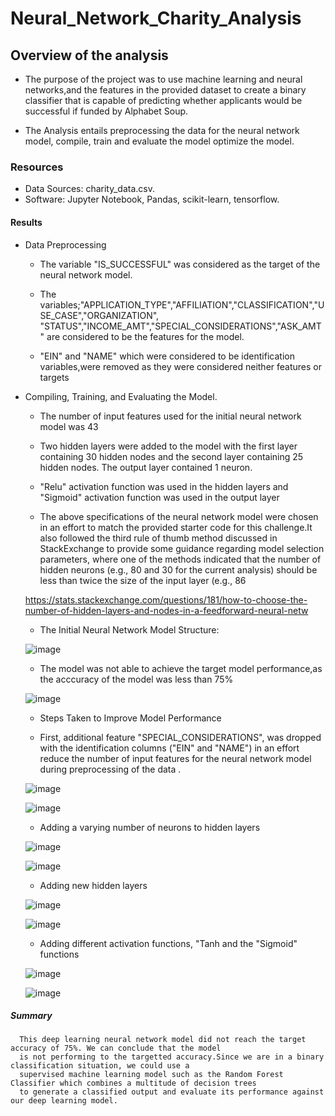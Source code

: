 # Neural_Network_Charity_Analysis
## Overview of the analysis

 * The purpose of the project was to use machine learning and neural networks,and the features in the provided dataset 
   to  create a binary classifier that is capable of    predicting whether applicants would be successful if funded by Alphabet Soup.
   
 * The Analysis entails preprocessing the data for the neural network model, compile, train and evaluate the model optimize the model.

### Resources
 * Data Sources: charity_data.csv.
 * Software: Jupyter Notebook, Pandas, scikit-learn, tensorflow.
 
#### Results
 * Data Preprocessing
 
    * The variable "IS_SUCCESSFUL" was considered as the target of the neural network model.
    
    * The variables;"APPLICATION_TYPE","AFFILIATION","CLASSIFICATION","USE_CASE","ORGANIZATION",
     "STATUS","INCOME_AMT","SPECIAL_CONSIDERATIONS","ASK_AMT" are considered to be the features for the model.
     
    * "EIN" and "NAME" which were considered to be identification variables,were removed as they were considered neither features or targets
  
  * Compiling, Training, and Evaluating the Model.
    
     * The number of input features used for the initial neural network model was 43

     * Two hidden layers were added to the model with the first layer containing 30 hidden nodes and 
        the second layer containing 25 hidden nodes. The output layer contained 1 neuron.
        
     * "Relu" activation function was used in the hidden layers and "Sigmoid" activation function was used in the output layer
        
     * The above specifications of the neural network model were chosen in an effort to match the provided starter
       code for this challenge.It also followed the third rule of thumb method discussed in StackExchange to provide 
       some guidance regarding model selection parameters, where one of the methods indicated that the number of hidden
       neurons (e.g., 80 and 30 for the current analysis) should be less than twice the size of the input layer (e.g., 86
      
      https://stats.stackexchange.com/questions/181/how-to-choose-the-number-of-hidden-layers-and-nodes-in-a-feedforward-neural-netw
      
    *  The Initial Neural Network Model Structure:
    
    ![image](https://user-images.githubusercontent.com/64270455/206886688-bb2a29da-3db5-49b0-a057-cf73926a8f57.png)
    
     * The model was not  able to achieve the target model performance,as the acccuracy of the model was less than 75%

    ![image](https://user-images.githubusercontent.com/64270455/206887195-1bf3a4e9-7e7f-4288-927d-151617e5f4ea.png)


    * Steps Taken to Improve Model Performance
    
     * First, additional feature  "SPECIAL_CONSIDERATIONS", was dropped with the identification columns ("EIN" and "NAME") 
       in an effort reduce the number of input features for the neural network model during preprocessing  of the data .
       
     ![image](https://user-images.githubusercontent.com/64270455/206888244-c759103b-4511-4970-9ef0-d158a9be3390.png)
     
     ![image](https://user-images.githubusercontent.com/64270455/206888262-b3a8fca9-dfef-4c0f-83b2-ba050e9cf264.png)


     
     * Adding a varying number of neurons to hidden layers
     
     ![image](https://user-images.githubusercontent.com/64270455/206888179-5153304c-c334-42b4-a419-7bb9c01608f1.png)


     ![image](https://user-images.githubusercontent.com/64270455/206888209-72d20fdf-145f-445a-970f-47b1d0facef9.png)

     


     * Adding new hidden layers 
     
     ![image](https://user-images.githubusercontent.com/64270455/206888297-7c2d326b-ac27-4e7c-8905-049ea0951741.png)

     
     ![image](https://user-images.githubusercontent.com/64270455/206888318-3c3fe551-c810-4b2b-9ab0-ec094d17e86d.png)

     
     
     * Adding different activation functions, "Tanh and the "Sigmoid" functions 
     
     ![image](https://user-images.githubusercontent.com/64270455/206888338-cd45f9e7-0c8c-41a9-aa2e-db73d21fbdd9.png)
     
     ![image](https://user-images.githubusercontent.com/64270455/206888366-80049a03-4a15-4c09-b308-9cfbbce3579b.png)

##### Summary
      This deep learning neural network model did not reach the target accuracy of 75%. We can conclude that the model 
      is not performing to the targetted accuracy.Since we are in a binary classification situation, we could use a 
      supervised machine learning model such as the Random Forest Classifier which combines a multitude of decision trees
      to generate a classified output and evaluate its performance against our deep learning model.

    
    
   
   
